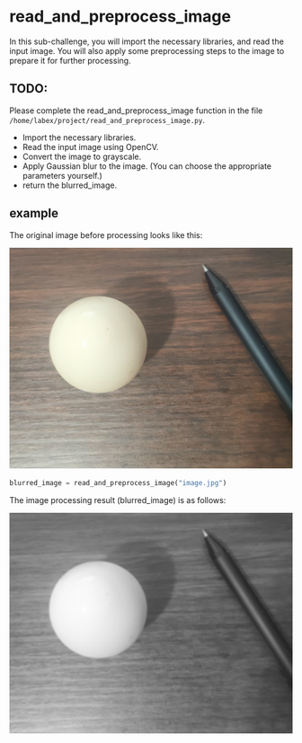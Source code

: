 # read_and_preprocess_image

In this sub-challenge, you will import the necessary libraries, and read the input image. You will also apply some preprocessing steps to the image to prepare it for further processing.

## TODO:

Please complete the read_and_preprocess_image function in the file `/home/labex/project/read_and_preprocess_image.py`.

- Import the necessary libraries.
- Read the input image using OpenCV.
- Convert the image to grayscale.
- Apply Gaussian blur to the image. (You can choose the appropriate parameters yourself.)
- return the blurred_image.

## example

The original image before processing looks like this:

![example_image](assets/image.jpg)

```python
blurred_image = read_and_preprocess_image("image.jpg")
```

The image processing result (blurred_image) is as follows:

![example_image2](assets/blurred_image.jpg)
